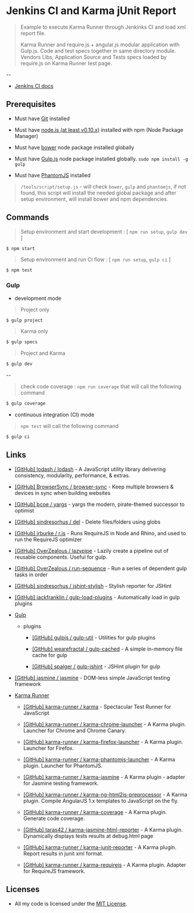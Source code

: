 # Jenkins CI and Karma jUnit Report

> Example to execute Karma Runner through Jenkinks CI and load xml report file.
>
> Karma Runner and require.js + angular.js modular application with Gulp.js. Code and test specs together in same directory module. Vendors Libs, Application Source and Tests specs loaded by require.js on Karma Runner test page.

--

* [Jenkins CI docs](jenkins-ci_docs/README.md)


## Prerequisites

* Must have [Git](http://git-scm.com/) installed

* Must have [node.js (at least v0.10.x)](http://nodejs.org/) installed with npm (Node Package Manager)

* Must have [bower](http://bower.io/) node package installed globally

* Must have [Gulp.js](http://gulpjs.com/) node package installed globally.  `sudo npm install -g gulp`

* Must have [PhantomJS](http://phantomjs.org/) installed

> `/tools/script/setup.js` - will check `bower`, `gulp` and `phantomjs`, if not found, this script will install the needed global package and after setup environment, will install bower and npm dependencies.

## Commands

> Setup environment and start development : [ `npm run setup`, `gulp dev` ]

```bash
$ npm start
```

> Setup environment and run CI flow : [ `npm run setup`, `gulp ci` ]

```bash
$ npm test
```

### Gulp

* development mode

> Project only

```bash
$ gulp project
```

> Karma only

```bash
$ gulp specs
```

> Project and Karma

```bash
$ gulp dev
```

--

> check code coverage : `npm run coverage` that will call the following command

```bash
$ gulp coverage
```

* continuous integration (CI) mode

> `npm test` will call the following command

```bash
$ gulp ci
```


## Links

* [[GitHub] lodash / lodash](https://github.com/lodash/lodash) - A JavaScript utility library delivering consistency, modularity, performance, & extras.

* [[GitHub] BrowserSync / browser-sync](https://github.com/BrowserSync/browser-sync) - Keep multiple browsers & devices in sync when building websites

* [[GitHub] bcoe / yargs](https://github.com/bcoe/yargs) - yargs the modern, pirate-themed successor to optimist

* [[GitHub] sindresorhus / del](https://github.com/sindresorhus/del) - Delete files/folders using globs

* [[GitHub] jrburke / r.js](https://github.com/jrburke/r.js) - Runs RequireJS in Node and Rhino, and used to run the RequireJS optimizer

* [[GitHub] OverZealous / lazypipe](https://github.com/OverZealous/lazypipe) - Lazily create a pipeline out of reusable components. Useful for gulp.

* [[GitHub] OverZealous / run-sequence](https://github.com/OverZealous/run-sequence) - Run a series of dependent gulp tasks in order

* [[GitHub] sindresorhus / jshint-stylish](https://github.com/sindresorhus/jshint-stylish) - Stylish reporter for JSHint

* [[GitHub] jackfranklin / gulp-load-plugins](https://github.com/jackfranklin/gulp-load-plugins) - Automatically load in gulp plugins

* [Gulp](http://gulpjs.com/)

  * plugins

    * [[GitHub] gulpjs / gulp-util](https://github.com/gulpjs/gulp-util) - Utilities for gulp plugins

    * [[GitHub] wearefractal / gulp-cached](https://github.com/wearefractal/gulp-cached) - A simple in-memory file cache for gulp

    * [[GitHub] spalger / gulp-jshint](https://github.com/spalger/gulp-jshint) - JSHint plugin for gulp

* [[GitHub] jasmine / jasmine](https://github.com/jasmine/jasmine) - DOM-less simple JavaScript testing framework

* [Karma Runner](https://karma-runner.github.io/)

  * [[GitHub] karma-runner / karma](https://github.com/karma-runner/karma) - Spectacular Test Runner for JavaScript

  * [[GitHub] karma-runner / karma-chrome-launcher](https://github.com/karma-runner/karma-chrome-launcher) - A Karma plugin. Launcher for Chrome and Chrome Canary.

  * [[GitHub] karma-runner / karma-firefox-launcher](https://github.com/karma-runner/karma-firefox-launcher) - A Karma plugin. Launcher for Firefox.

  * [[GitHub] karma-runner / karma-phantomjs-launcher](https://github.com/karma-runner/karma-phantomjs-launcher) - A Karma plugin. Launcher for PhantomJS.

  * [[GitHub] karma-runner / karma-jasmine](https://github.com/karma-runner/karma-jasmine) - A Karma plugin - adapter for Jasmine testing framework.

  * [[GitHub] karma-runner / karma-ng-html2js-preprocessor](https://github.com/karma-runner/karma-ng-html2js-preprocessor) - A Karma plugin. Compile AngularJS 1.x templates to JavaScript on the fly.

  * [[GitHub] karma-runner / karma-coverage](https://github.com/karma-runner/karma-coverage) - A Karma plugin. Generate code coverage.

  * [[GitHub] taras42 / karma-jasmine-html-reporter](https://github.com/taras42/karma-jasmine-html-reporter) - A Karma plugin. Dynamically displays tests results at debug.html page

  * [[GitHub] karma-runner / karma-junit-reporter](https://github.com/karma-runner/karma-junit-reporter) - A Karma plugin. Report results in junit xml format.

  * [[GitHub] karma-runner / karma-requirejs](https://github.com/karma-runner/karma-requirejs) - A Karma plugin. Adapter for RequireJS framework.


## Licenses

* All my code is licensed under the [MIT License](http://erkobridee.mit-license.org/).
